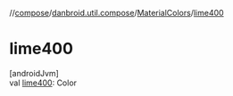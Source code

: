 //[compose](../../../index.md)/[danbroid.util.compose](../index.md)/[MaterialColors](index.md)/[lime400](lime400.md)

# lime400

[androidJvm]\
val [lime400](lime400.md): Color
